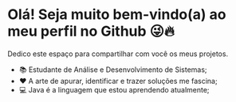 # Olá! Seja muito bem-vindo(a) ao meu perfil no Github 😜🔥
Dedico este espaço para compartilhar com você os meus projetos.

- 📚 Estudante de Análise e Desenvolvimento de Sistemas;
- ❤ A arte de apurar, identificar e trazer soluções me fascina;
- 💻 Java é a linguagem que estou aprendendo atualmente;
